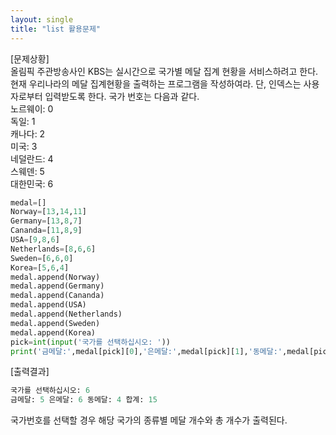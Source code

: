 ```yaml
---
layout: single
title: "list 활용문제"
---
```

[문제상황]  
올림픽 주관방송사인 KBS는 실시간으로 국가별 메달 집계 현황을 서비스하려고 한다. 현재
우리나라의 메달 집계현황을 출력하는 프로그램을 작성하여라. 단, 인덱스는 사용자로부터
입력받도록 한다. 국가 번호는 다음과 같다.  
노르웨이: 0  
독일: 1  
캐나다: 2  
미국: 3  
네덜란드: 4  
스웨덴: 5  
대한민국: 6  
```python
medal=[]
Norway=[13,14,11]
Germany=[13,8,7]
Cananda=[11,8,9]
USA=[9,8,6]
Netherlands=[8,6,6]
Sweden=[6,6,0]
Korea=[5,6,4]
medal.append(Norway)
medal.append(Germany)
medal.append(Cananda)
medal.append(USA)
medal.append(Netherlands)
medal.append(Sweden)
medal.append(Korea)
pick=int(input('국가를 선택하십시오: '))
print('금메달:',medal[pick][0],'은메달:',medal[pick][1],'동메달:',medal[pick][2],'합계:',medal[pick][0]+medal[pick][1]+medal[pick][2])
```
[출력결과]
```python
국가를 선택하십시오: 6
금메달: 5 은메달: 6 동메달: 4 합계: 15
```
국가번호를 선택할 경우 해당 국가의 종류별 메달 개수와 총 개수가 출력된다.
